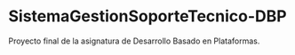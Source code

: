 # SistemaGestionSoporteTecnico-DBP
Proyecto final de la asignatura de Desarrollo Basado en Plataformas.
